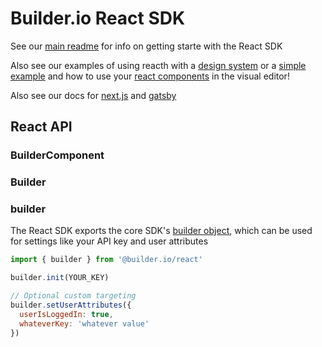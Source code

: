 # Builder.io React SDK

See our [main readme](/README.md) for info on getting starte with the React SDK

Also see our examples of using reacth with a [design system](/examples/react-design-system) or a [simple example](/examples/react) and how to use your [react components](https://github.com/BuilderIO/builder#using-your-components) in the visual editor!

Also see our docs for [next.js](/examples/next-js) and [gatsby](/examples/gatsby)

## React API

### BuilderComponent

### Builder

### builder

The React SDK exports the core SDK's [builder object](../core), which can be used for settings like 
your API key and user attributes

```javascript
import { builder } from '@builder.io/react'

builder.init(YOUR_KEY)

// Optional custom targeting
builder.setUserAttributes({
  userIsLoggedIn: true,
  whateverKey: 'whatever value'
})
```